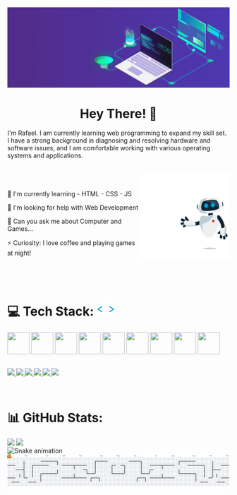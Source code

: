 ##

<div align="center">
    <img src="imgs/225841791-e6eb2fcf-6de1-45ec-a5e8-0c321f0af245.gif"  />
</div>

<h1 align="center">Hey There! 👋</h1>
<p>
I'm Rafael. I am currently learning web programming to expand my skill set. I have a strong background in diagnosing and resolving hardware and software issues, and I am comfortable working with various operating systems and applications.
</p>


##

<img align="right" src="imgs/221352989-518609ab-b4d1-459e-929f-a08cd2bd9b3c.gif"  height="200" width="200"  />

<br>

###
 🌱 I'm currently learning - HTML - CSS - JS
    
 🤔 I'm looking for help with Web Development
    
 💬 Can you ask me about Computer and Games...
    
 ⚡ Curiosity: I love coffee and playing games at night!


  <br>   
  <br>   
  <br> 
  

  <h1>💻 Tech Stack:
      <img src="imgs/212284087-bbe7e430-757e-4901-90bf-4cd2ce3e1852.gif" height="30" width="40">
  </h1>
      <img src="https://cdn.jsdelivr.net/gh/devicons/devicon/icons/html5/html5-original-wordmark.svg" height="50" width="50" />
      <img src="https://cdn.jsdelivr.net/gh/devicons/devicon/icons/css3/css3-original-wordmark.svg"  height="50" width="50" />
      <img src="https://cdn.jsdelivr.net/gh/devicons/devicon/icons/javascript/javascript-original.svg"  height="50" width="50"  />
      <img src="https://cdn.jsdelivr.net/gh/devicons/devicon/icons/github/github-original.svg"  height="50" width="50" />
      <img src="https://cdn.jsdelivr.net/gh/devicons/devicon/icons/git/git-original.svg"  height="50" width="50"  />
      <img src="https://cdn.jsdelivr.net/gh/devicons/devicon/icons/vscode/vscode-original-wordmark.svg"  height="50" width="50"  />  
      <img src="https://cdn.jsdelivr.net/gh/devicons/devicon/icons/lua/lua-original.svg"  height="50" width="50"  />
      <img  src="https://avatars.githubusercontent.com/u/123869?s=200&v=4"  height="50" width="50"  />
      <img  src="https://avatars.githubusercontent.com/u/25160833?s=200&v=4)"  height="50" width="50"  />

  
  
  ##


  
<div>
  <a href="#" target="_blank">
    <img src="https://img.shields.io/badge/YouTube-FF0000?style=for-the-badge&logo=youtube&logoColor=white" target="_blank">
    </a>
  <a href="https://www.instagram.com/rafaelmalaquias98/" target="_blank">
    <img src="https://img.shields.io/badge/-Instagram-%23E4405F?style=for-the-badge&logo=instagram&logoColor=white" target="_blank">
    </a>
  <a href="#" target="_blank">
    <img src="https://img.shields.io/badge/Twitch-9146FF?style=for-the-badge&logo=twitch&logoColor=white" target="_blank">
    </a>
  <a href="#" target="_blank">
    <img src="https://img.shields.io/badge/Discord-7289DA?style=for-the-badge&logo=discord&logoColor=white" target="_blank">
  </a> 
  <a href="#">
    <img src="https://img.shields.io/badge/-Gmail-%23333?style=for-the-badge&logo=gmail&logoColor=white" target="_blank">
  </a>
  <a href="https://www.linkedin.com/in/rafael-malaquias-0a0854217/" target="_blank">
    <img src="https://img.shields.io/badge/-LinkedIn-%230077B5?style=for-the-badge&logo=linkedin&logoColor=white" target="_blank">
    </a>
  <br>
</div>

<br>
<br>


<h1>📊 GitHub Stats:</h1>
<div align="start">
 <img height="160" src="https://github-readme-stats.vercel.app/api?username=RafaeL-Malaquias&show_icons=true&theme=tokyonight&count_private=true"/>
 <img height="160" src="https://github-readme-stats.vercel.app/api/top-langs/?username=RafaeL-Malaquias&layout=compact&langs_count=10&theme=tokyonight&count_private=true"    />
 
<br>

  <img src="https://profile-readme-generator.com/assets/snake.svg" alt="Snake animation">

  
</div>
      
<picture>
  <source media="(prefers-color-scheme: dark)" srcset="https://raw.githubusercontent.com/RafaeL-Malaquias/RafaeL-Malaquias/output/pacman-contribution-graph-dark.svg">
  <source media="(prefers-color-scheme: light)" srcset="https://raw.githubusercontent.com/RafaeL-Malaquias/RafaeL-Malaquias/output/pacman-contribution-graph.svg">
  <img alt="pacman contribution graph" src="https://raw.githubusercontent.com/RafaeL-Malaquias/RafaeL-Malaquias/output/pacman-contribution-graph.svg">
</picture>

###